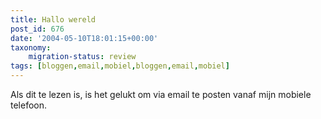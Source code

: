 ```yaml
---
title: Hallo wereld
post_id: 676
date: '2004-05-10T18:01:15+00:00'
taxonomy:
    migration-status: review
tags: [bloggen,email,mobiel,bloggen,email,mobiel]
---
```

Als dit te lezen is, is het gelukt om via email te posten vanaf mijn mobiele telefoon.